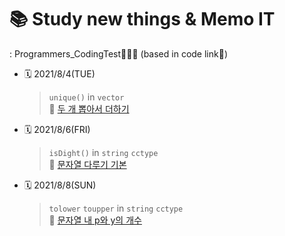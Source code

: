 <H1>📚 Study new things & Memo IT</H1>
: Programmers_CodingTest👩🏻‍💻 (based in code link🔗)

* 🗓 2021/8/4(TUE)   
  > `unique()` in `vector`   
  > 🔗 [두 개 뽑아서 더하기](https://github.com/szun8/Programmers/commit/c46c703f260c13f6746a437fa984fcd553fbff67#r54506994)
  
* 🗓 2021/8/6(FRI)
  > `isDight()` in `string` `cctype`   
  > 🔗 [문자열 다루기 기본](https://github.com/szun8/Programmers/commit/f7b73a25ff39ea350d27dd39cd8c280933b692f7#r54506830)

* 🗓 2021/8/8(SUN)
  > `tolower` `toupper` in `string` `cctype`   
  > 🔗 [문자열 내 p와 y의 개수](https://github.com/szun8/Programmers/commit/8a2393bcd208b28bcb27df6bc43bfe7af1465deb#r54579595)

